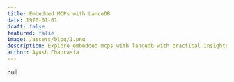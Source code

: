 ```yaml
---
title: Embedded MCPs with LanceDB
date: 1970-01-01
draft: false
featured: false
image: /assets/blog/1.png
description: Explore embedded mcps with lancedb with practical insights and expert guidance from the LanceDB team.
author: Ayush Chaurasia
---
```

null
